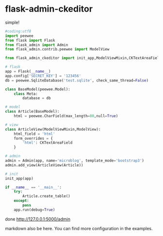flask-admin-ckeditor
====================
simple!



```python
#coding:utf8
import peewee
from flask import Flask
from flask_admin import Admin
from flask_admin.contrib.peewee import ModelView

from flask_admin_ckeditor import init_app,ModelViewMixin,CKTextAreaField

# flask
app = Flask(__name__)
app.config['SECRET_KEY'] = '123456'
db = peewee.SqliteDatabase('test.sqlite', check_same_thread=False)

class BaseModel(peewee.Model):
	class Meta:
		database = db

# model
class Article(BaseModel):
	html = peewee.CharField(max_length=80,null=True)

# view
class ArticleView(ModelViewMixin,ModelView):
	html_field = 'html'
	form_overrides = {
		'html': CKTextAreaField
	}

# admin
admin = Admin(app, name='microblog', template_mode='bootstrap3')
admin.add_view(ArticleView(Article))

# init
init_app(app)

if __name__ == '__main__':
	try:
		Article.create_table()
	except:
		pass
	app.run(debug=True)
```

done http://127.0.0.1:5000/admin

markdown also be here.
You can find more configuration in the examples.
